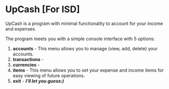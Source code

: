 # UpCash [For ISD]
UpCash is a program with minimal functionality to account for your income and expenses.

The program meets you with a simple console interface with 5 options:
1) **accounts** - This menu allows you to manage (view, add, delete) your accounts.
2) **transactions** - 
3) **currencies** -
4) **items** - This menu allows you to set your expense and income items for easy viewing of future operations.
5) **exit** - ***I'll let you guess:)***
